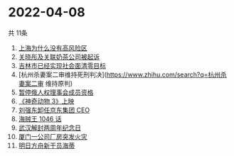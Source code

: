 # 2022-04-08
  共 11条

  <!-- BEGIN -->
  <!-- 最后更新时间:Fri Apr 08 2022 13:26:16 GMT+0000 (Coordinated Universal Time) -->
  1. [上海为什么没有高风险区](https://www.zhihu.com/search?q=上海高风险)
1. [关晓彤及关联奶茶公司被起诉](https://www.zhihu.com/search?q=关晓彤及关联奶茶公司)
1. [吉林市已经实现社会面清零目标](https://www.zhihu.com/search?q=吉林市疫情社会面清零)
1. [杭州杀妻案二审维持死刑判决](https://www.zhihu.com/search?q=杭州杀妻案二审 维持原判)
1. [暂停俄人权理事会成员资格](https://www.zhihu.com/search?q=暂停俄人权理事会成员资格)
1. [《神奇动物 3》上映](https://www.zhihu.com/search?q=神奇动物3)
1. [刘强东卸任京东集团 CEO](https://www.zhihu.com/search?q=刘强东)
1. [海贼王 1046 话](https://www.zhihu.com/search?q=海贼王)
1. [武汉解封两周年纪念日](https://www.zhihu.com/search?q=武汉解封纪念日)
1. [厦门一公司厂房突发火灾](https://www.zhihu.com/search?q=厦门突发火灾)
1. [明日方舟新干员海蒂](https://www.zhihu.com/search?q=明日方舟)
  <!-- END -->
  